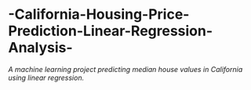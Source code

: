 # -California-Housing-Price-Prediction-Linear-Regression-Analysis-
*A machine learning project predicting median house values in California using linear regression.*
